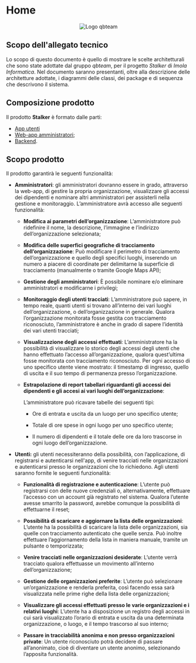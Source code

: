 # Home

<p align = "center">

<img src = "/Immagini/qbteam.png" alt = "Logo qbteam" />

</p>

## Scopo dell'allegato tecnico

Lo scopo di questo documento è quello di mostrare le scelte architetturali che sono state adottate dal gruppo *qbteam*, per il progetto *Stalker* di *Imola Informatica*. Nel documento saranno presentanti, oltre alla descrizione delle architetture adottate, i diagrammi delle classi, dei package e di sequenza che descrivono il sistema.

## Composizione prodotto

Il prodotto **Stalker** è formato dalle parti:

-   [App utenti](/app/architettura/)
-   [Web-app amministratori](/webapp/architettura/);
-   [Backend](/backend/architettura/).

## Scopo prodotto 

Il prodotto garantirà le seguenti funzionalità:

-   **Amministratori**: gli amministratori dovranno essere in grado,
    attraverso la web-app, di gestire la propria organizzazione,
    visualizzare gli accessi dei dipendenti e nominare altri
    amministratori per assisterli nella gestione e monitoraggio.
    L’amministratore avrà accesso alle seguenti funzionalità:

    -   **Modifica ai parametri dell’organizzazione**: L’amministratore
        può ridefinire il nome, la descrizione, l’immagine e l’indirizzo
        dell’organizzazione selezionata;

    -   **Modifica delle superfici geografiche di tracciamento dell’organizzazione**: 
		Può modificare il perimetro di
        tracciamento dell’organizzazione e quello degli specifici
        luoghi, inserendo un numero a piacere di coordinate per
        delimitarne la superficie di tracciamento (manualmente o tramite
        Google Maps API);

    -   **Gestione degli amministratori**: È possibile nominare e/o
        eliminare amministratori e modificarne i privilegi;

    -   **Monitoraggio degli utenti tracciati**: L’amministratore può
        sapere, in tempo reale, quanti utenti si trovano all’interno dei
        vari luoghi dell’organizzazione, o dell’organizzazione in
        generale. Qualora l’organizzazione monitorata fosse gestita con
        tracciamento riconosciuto, l’amministratore è anche in grado di
        sapere l’identità dei vari utenti tracciati;

    -   **Visualizzazione degli accessi effettuati**: L’amministratore
        ha la possibilità di visualizzare lo storico degli accessi degli
        utenti che hanno effettuato l’accesso all’organizzazione,
        qualora quest’ultima fosse monitorata con tracciamento
        riconosciuto. Per ogni accesso di uno specifico utente viene
        mostrato: il timestamp di ingresso, quello di uscita e il suo
        tempo di permanenza presso l’organizzazione.

    -   **Estrapolazione di report tabellari riguardanti gli accessi dei dipendenti e gli accesi ai vari luoghi dell’organizzazione**:
	
        L’amministratore può ricavare tabelle dei seguenti tipi:

        -   Ore di entrata e uscita da un luogo per uno specifico
            utente;

        -   Totale di ore spese in ogni luogo per uno specifico utente;

        -   Il numero di dipendenti e il totale delle ore da loro
            trascorse in ogni luogo dell’organizzazione.

-   **Utenti:** gli utenti necessiteranno della possibilità, con
    l’applicazione, di registrarsi e autenticarsi nell'app, di venire
    tracciati nelle organizzazioni e autenticarsi presso le
    organizzazioni che lo richiedono. Agli utenti saranno fornite le
    seguenti funzionalità:

    -   **Funzionalità di registrazione e autenticazione**: L’utente può
        registrarsi con delle nuove credenziali o, alternativamente,
        effettuare l’accesso con un account già registrato nel sistema.
        Qualora l’utente avesse smarrito la password, avrebbe comunque
        la possibilità di effettuarne il reset;

    -   **Possibilità di scaricare e aggiornare la lista delle organizzazioni**: 
        L’utente ha la possibilità di scaricare la
        lista delle organizzazioni, sia quelle con tracciamento
        autenticato che quelle senza. Può inoltre effettuare
        l’aggiornamento della lista in maniera manuale, tramite un
        pulsante o temporizzata;

    -   **Venire tracciati nelle organizzazioni desiderate**: L’utente
        verrà tracciato qualora effettuasse un movimento all’interno
        dell’organizzazione;

    -   **Gestione delle organizzazioni preferite**: L’utente può
        selezionare un’organizzazione e renderla preferita, così facendo
        essa sarà visualizzata nelle prime righe della lista delle
        organizzazioni;

    -   **Visualizzare gli accessi effettuati presso le varie organizzazioni e i relativi luoghi**: 
		L’utente ha a disposizione un registro degli accessi in cui sarà visualizzato l’orario di
        entrata e uscita da una determinata organizzazione, o luogo, e
        il tempo trascorso al suo interno;

    -   **Passare in tracciabilità anonima e non presso organizzazioni private**: 
		Un utente riconosciuto potrà decidere di passare
        all’anonimato, cioè di diventare un utente anonimo, selezionando
        l’apposita funzionalità.